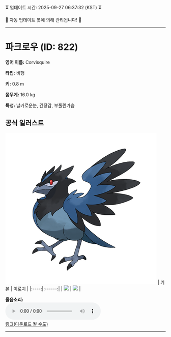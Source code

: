 
⏳ 업데이트 시간: 2025-09-27 06:37:32 (KST) ⏳

🤖 자동 업데이트 봇에 의해 관리됩니다! 🤖

---

# 파크로우 (ID: 822)
**영어 이름:** Corvisquire

**타입:** 비행

**키:** 0.8 m

**몸무게:** 16.0 kg

**특성:** 날카로운눈, 긴장감, 부풀린가슴

## 공식 일러스트
![](https://raw.githubusercontent.com/PokeAPI/sprites/master/sprites/pokemon/other/official-artwork/822.png)
| 기본 | 이로치 |
|:----:|:------:|
| <img src="http://play.pokemonshowdown.com/sprites/ani/corvisquire.gif" width="200"> | <img src="http://play.pokemonshowdown.com/sprites/ani-shiny/corvisquire.gif" width="200"> |

**울음소리:**<br><audio controls src="https://raw.githubusercontent.com/PokeAPI/cries/main/cries/pokemon/latest/822.ogg"></audio><br> [링크(다운로드 될 수도)](https://raw.githubusercontent.com/PokeAPI/cries/main/cries/pokemon/latest/822.ogg)


---
